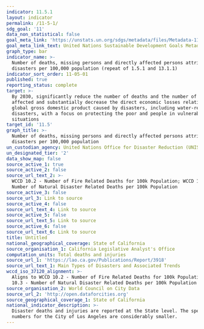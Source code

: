 ```yaml
---
indicator: 11.5.1
layout: indicator
permalink: /11-5-1/
sdg_goal: '11'
data_non_statistical: false
goal_meta_link: 'https://unstats.un.org/sdgs/metadata/files/Metadata-11-05-01.pdf'
goal_meta_link_text: United Nations Sustainable Development Goals Metadata (PDF 224 KB)
graph_type: bar
indicator_name: >-
  Number of deaths, missing persons and directly affected persons attributed to
  disasters per 100,000 population (repeat of 1.5.1 and 13.1.1)
indicator_sort_order: 11-05-01
published: true
reporting_status: complete
target: >-
  By 2030, significantly reduce the number of deaths and the number of people
  affected and substantially decrease the direct economic losses relative to
  global gross domestic product caused by disasters, including water-related
  disasters, with a focus on protecting the poor and people in vulnerable
  situations
target_id: '11.5'
graph_title: >-
  Number of deaths, missing persons and directly affected persons attributed to
  disasters per 100,000 population
un_custodian_agency: United Nations Office for Disaster Reduction (UNISDR)
un_designated_tier: '2'
data_show_map: false
source_active_1: true
source_active_2: false
source_url_text_2: >-
  WCCD 10.2 - Number of Fire Related Deaths for 100k Population; WCCD 10.3 -
  Number of Natural Disaster Related Deaths per 100k Population
source_active_3: false
source_url_3: Link to source
source_active_4: false
source_url_text_4: Link to source
source_active_5: false
source_url_text_5: Link to source
source_active_6: false
source_url_text_6: Link to source
title: Untitled
national_geographical_coverage: State of California
source_organisation_1: California Legislative Analyst's Office
computation_units: Total deaths and injuries
source_url_1: 'https://lao.ca.gov/Publications/Report/3918'
source_url_text_1: Main Types of Disasters and Associated Trends
wccd_iso_37120_alignment: >-
  Aligns to WCCD 10.2 - Number of Fire Related Deaths for 100k Population; WCCD
  10.3 - Number of Natural Disaster Related Deaths per 100k Population
source_organisation_2: World Council on City Data
source_url_2: 'http://open.dataforcities.org'
source_geographical_coverage_1: State of California
national_indicator_description: >-
  Disaster deaths and injuries are reported at the State level. The specific
  numbers for the City of Los Angeles are considerably smaller.
---
```

